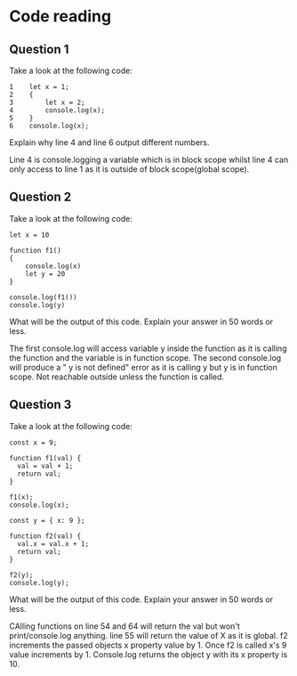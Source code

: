 # Code reading

## Question 1

Take a look at the following code:

```
1    let x = 1;
2    {
3        let x = 2;
4        console.log(x);
5    }
6    console.log(x);
```

Explain why line 4 and line 6 output different numbers.

Line 4 is console.logging a variable which is in block scope whilst line 4 can only access to line 1 as it is outside of block scope(global scope).

## Question 2

Take a look at the following code:

```
let x = 10

function f1()
{
    console.log(x)
    let y = 20
}

console.log(f1())
console.log(y)
```

What will be the output of this code. Explain your answer in 50 words or less.

The first console.log will access variable y inside the function as it is calling the function and the variable is in function scope. 
The second console.log will produce a " y is not defined" error as it is calling y but y is in function scope. Not reachable outside unless the function is called.

## Question 3

Take a look at the following code:

```
const x = 9;

function f1(val) {
  val = val + 1;
  return val;
}

f1(x);
console.log(x);

const y = { x: 9 };

function f2(val) {
  val.x = val.x + 1;
  return val;
}

f2(y);
console.log(y);
```

What will be the output of this code. Explain your answer in 50 words or less.

CAlling functions on line 54 and 64 will return the val but won't print/console.log anything. line 55 will return the value of X as it is global. f2 increments the passed objects x property value by 1. Once f2 is called x's 9 value increments by 1. Console.log returns the object y with its x property is 10.
